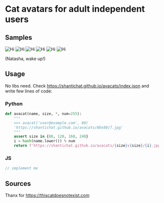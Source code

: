 # Cat avatars for adult independent users

## Samples
![Hi](https://shantichat.github.io/avacats/80x80/1.jpg)
![Hi](https://shantichat.github.io/avacats/80x80/2.jpg)
![Hi](https://shantichat.github.io/avacats/80x80/3.jpg)
![Hi](https://shantichat.github.io/avacats/80x80/4.jpg)
![Hi](https://shantichat.github.io/avacats/80x80/5.jpg)
![Hi](https://shantichat.github.io/avacats/80x80/6.jpg)

(Natasha, wake up!)

## Usage

No libs need. Check https://shantichat.github.io/avacats/index.json and write few lines of code:

### Python
```python
def avacat(name, size, *, num=255):
    """
    >>> avacat('user@example.com', 80)
    'https://shantichat.github.io/avacats/80x80/7.jpg'
    """
    assert size in {80, 120, 160, 240}
    i = hash(name.lower()) % num
    return f'https://shantichat.github.io/avacats/{size}x{size}/{i}.jpg'
```

### JS
```javascript
// implement me
```

## Sources

Thanx for https://thiscatdoesnotexist.com
